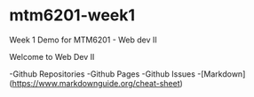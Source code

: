 # mtm6201-week1
Week 1 Demo for MTM6201 - Web dev II

Welcome to Web Dev II

-Github Repositories
-Github Pages
-Github Issues
-[Markdown] (https://www.markdownguide.org/cheat-sheet)
